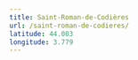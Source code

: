 ```yaml
---
title: Saint-Roman-de-Codières
url: /saint-roman-de-codieres/
latitude: 44.003
longitude: 3.779
---
```

